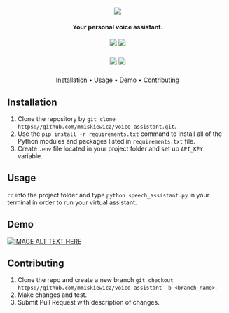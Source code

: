 <h1 align="center">
  <img src=https://user-images.githubusercontent.com/32812860/235366869-2faf3404-745a-4a53-9b48-9555bbd7147d.gif></img>
  </h1>

<h4 align="center">
Your personal voice assistant.
  </h4>
  
  <h5 align="center">
  <img src=https://user-images.githubusercontent.com/32812860/235367214-0c517879-84ad-4c74-a590-71dd010030f4.svg></img>
    <img src=https://user-images.githubusercontent.com/32812860/235367277-0ca9cc0c-2ae4-4a08-bea7-7f227892f952.svg></img>
       </h5>

  <h5 align="center">
   <img src=https://img.shields.io/github/repo-size/mmiskiewicz/voice-assistant></img>
  <img src=https://img.shields.io/github/issues/mmiskiewicz/voice-assistant></img>
    </h5>
  
    
<p align="center">
  <a href="#installation">Installation</a> •
  <a href="#usage">Usage</a> •
  <a href="#demo">Demo</a> •
  <a href="#contributing">Contributing</a>
</p>
 
## Installation

1. Clone the repository by `git clone https://github.com/mmiskiewicz/voice-assistant.git`.
2. Use the `pip install -r requirements.txt` command to install all of the Python modules and packages listed in `requirements.txt` file.
3. Create `.env` file located in your project folder and set up `API_KEY` variable.


## Usage

`cd` into the project folder and type `python speech_assistant.py` in your terminal in order to run your virtual assistant.


## Demo

<a href="https://www.youtube.com/watch?v=1jjRW4QyOAg&ab_channel=MateuszMi%C5%9Bkiewicz
" target="_blank"><img src="https://user-images.githubusercontent.com/32812860/235366722-57d5295d-54c6-4ef5-8636-c65e10378581.gif" 
alt="IMAGE ALT TEXT HERE" /></a>


## Contributing

1. Clone the repo and create a new branch `git checkout https://github.com/mmiskiewicz/voice-assistant -b <branch_name>`.
2. Make changes and test.
3. Submit Pull Request with description of changes.
